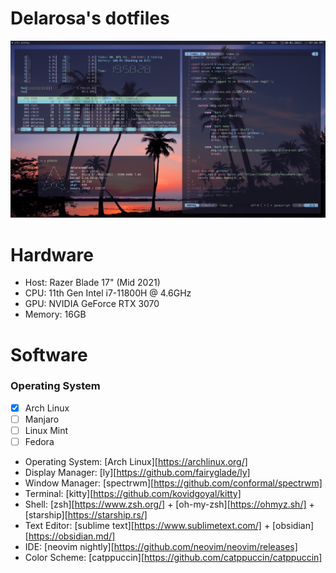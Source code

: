 # Delarosa's dotfiles 
![showcase](./assets/kitty.png)

# Hardware
* Host: Razer Blade 17" (Mid 2021)
* CPU: 11th Gen Intel i7-11800H @ 4.6GHz
* GPU: NVIDIA GeForce RTX 3070
* Memory: 16GB

# Software
### Operating System
- [X] Arch Linux
- [ ] Manjaro
- [ ] Linux Mint
- [ ] Fedora

* Operating System: [Arch Linux][https://archlinux.org/]
* Display Manager: [ly][https://github.com/fairyglade/ly]
* Window Manager: [spectrwm][https://github.com/conformal/spectrwm] 
* Terminal: [kitty][https://github.com/kovidgoyal/kitty]
* Shell: [zsh][https://www.zsh.org/] + [oh-my-zsh][https://ohmyz.sh/] + [starship][https://starship.rs/]
* Text Editor: [sublime text][https://www.sublimetext.com/] + [obsidian][https://obsidian.md/]
* IDE: [neovim nightly][https://github.com/neovim/neovim/releases]
* Color Scheme: [catppuccin][https://github.com/catppuccin/catppuccin]
